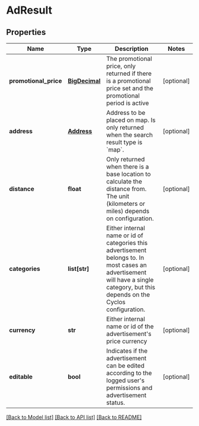 # AdResult

## Properties
Name | Type | Description | Notes
------------ | ------------- | ------------- | -------------
**promotional_price** | [**BigDecimal**](BigDecimal.md) | The promotional price, only returned if there is a promotional price set and the promotional period is active  | [optional] 
**address** | [**Address**](Address.md) | Address to be placed on map. Is only returned when the search result type is &#x60;map&#x60;.  | [optional] 
**distance** | **float** | Only returned when there is a base location to calculate the distance from. The unit (kilometers or miles) depends on configuration.  | [optional] 
**categories** | **list[str]** | Either internal name or id of categories this advertisement belongs to. In most cases an advertisement will have a single category, but this depends on the Cyclos configuration.  | [optional] 
**currency** | **str** | Either internal name or id of the advertisement&#39;s price currency  | [optional] 
**editable** | **bool** | Indicates if the advertisement can be edited according to the logged  user&#39;s permissions and advertisement status.  | [optional] 

[[Back to Model list]](../README.md#documentation-for-models) [[Back to API list]](../README.md#documentation-for-api-endpoints) [[Back to README]](../README.md)


